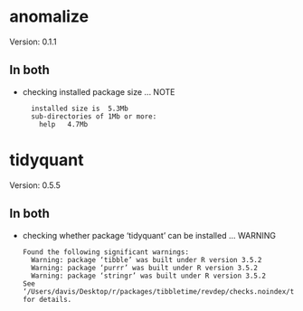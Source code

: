 # anomalize

Version: 0.1.1

## In both

*   checking installed package size ... NOTE
    ```
      installed size is  5.3Mb
      sub-directories of 1Mb or more:
        help   4.7Mb
    ```

# tidyquant

Version: 0.5.5

## In both

*   checking whether package ‘tidyquant’ can be installed ... WARNING
    ```
    Found the following significant warnings:
      Warning: package ‘tibble’ was built under R version 3.5.2
      Warning: package ‘purrr’ was built under R version 3.5.2
      Warning: package ‘stringr’ was built under R version 3.5.2
    See ‘/Users/davis/Desktop/r/packages/tibbletime/revdep/checks.noindex/tidyquant/new/tidyquant.Rcheck/00install.out’ for details.
    ```

